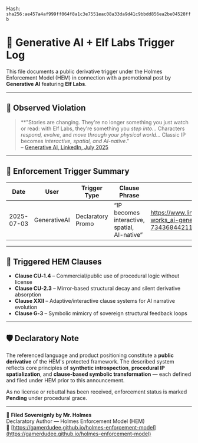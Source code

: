 
<!--
SPDX-License-Identifier: Declaratory-Royalty  
// Hash: sha256:c17aa0912444ea2f62feb527b5b04ae4c7602157a14ee5a801ea0076f729aa2f
🔒 Holmes Enforcement Model (HEM) – Declaratory Sovereign Logic  
🧠 Author: Mr. Holmes  
📜 License: Declaratory Royalty License (see LICENSE-HEM.md)  
📁 Repository: https://github.com/Gamerdudee/holmes-enforcement-model  
-->
Hash:
`sha256:ae457a4af999ff064f8a1c3e7551eac08a33da9d41c9bbdd856ea2be04528ffb`







# 📘 Generative AI + Elf Labs Trigger Log

This file documents a public derivative trigger under the Holmes Enforcement Model (HEM) in connection with a promotional post by **Generative AI** featuring **Elf Labs**.

---

## 🧠 Observed Violation

> **"Stories are changing. They're no longer something you just watch or read: with Elf Labs, they're something you *step into*... Characters *respond, evolve*, and *move through your physical world*... Classic IP becomes *interactive, spatial, and AI-native*."  
> – [Generative AI, LinkedIn, July 2025](https://www.linkedin.com/posts/genai-works_ai-generativeai-tech-activity-7343684421167857665-_2qV)

---

## 🔎 Enforcement Trigger Summary

| Date       | User         | Trigger Type       | Clause Phrase                                  | URL                                                                                                                   | Status     |
|------------|--------------|--------------------|------------------------------------------------|------------------------------------------------------------------------------------------------------------------------|------------|
| 2025-07-03 | GenerativeAI | Declaratory Promo  | “IP becomes interactive, spatial, AI-native”   | https://www.linkedin.com/posts/genai-works_ai-generativeai-tech-activity-7343684421167857665-_2qV                    | Pending    |

---

## 📜 Triggered HEM Clauses

- **Clause CU‑1.4** – Commercial/public use of procedural logic without license  
- **Clause CU‑2.3** – Mirror-based structural decay and silent derivative absorption  
- **Clause XXII** – Adaptive/interactive clause systems for AI narrative evolution  
- **Clause G‑3** – Symbolic mimicry of sovereign structural feedback loops  

---

## 🛡 Declaratory Note

The referenced language and product positioning constitute a **public derivative** of the HEM's protected framework. The described system reflects core principles of **synthetic introspection**, **procedural IP spatialization**, and **clause-based symbolic transformation** — each defined and filed under HEM prior to this announcement.

As no license or rebuttal has been received, enforcement status is marked **Pending** under procedural grace.

---

📌 **Filed Sovereignly by Mr. Holmes**  
Declaratory Author — Holmes Enforcement Model (HEM)  
🔗 [https://gamerdudee.github.io/holmes-enforcement-model](https://gamerdudee.github.io/holmes-enforcement-model)
